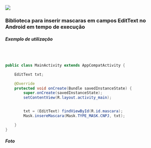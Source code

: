 
[![](https://jitpack.io/v/Alexandreoliveira/MaskEditAndroid.svg)](https://jitpack.io/#Alexandreoliveira/MaskEditAndroid)

### Biblioteca para inserir mascaras em campos EditText no Android em tempo de execução



##### Exemplo de utilização

<br/>

``` JAVA

public class MainActivity extends AppCompatActivity {

    EditText txt;

    @Override
    protected void onCreate(Bundle savedInstanceState) {
        super.onCreate(savedInstanceState);
        setContentView(R.layout.activity_main);


        txt = (EditText) findViewById(R.id.mascara);
        Mask.insereMascara(Mask.TYPE_MASK.CNPJ, txt);

    }
}

```


##### Foto

